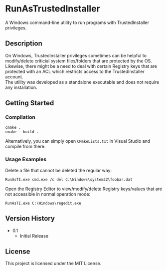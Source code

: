 # RunAsTrustedInstaller
A Windows command-line utility to run programs with TrustedInstaller privileges.

## Description
On Windows, TrustedInstaller privileges sometimes can be helpful to modify/delete criticial system files/folders that are protected by the OS.  
Likewise, there might be a need to deal with certain Registry keys that are protected with an ACL which restricts access to the TrustedInstaller account.  
The utility was developed as a standalone executable and does not require any installation.

## Getting Started

### Compilation
```
cmake .
cmake --build .
```
Alternatively, you can simply open `CMakeLists.txt` in Visual Studio and compile from there.

### Usage Examples

Delete a file that cannot be deleted the regular way:
```
RunAsTI.exe cmd.exe /c del C:\Windows\system32\foobar.dat
```

Open the Registry Editor to view/modify/delete Registry keys/values that are not accessible in normal operation mode:
```
RunAsTI.exe C:\Windows\regedit.exe
```

## Version History

* 0.1
    * Initial Release

## License
This project is licensed under the MIT License.